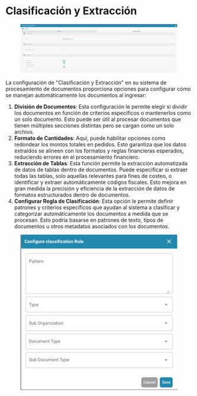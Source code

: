 # Clasificación y Extracción

<figure><img src="../../../.gitbook/assets/Bildschirmfoto 2024-05-08 um 11.10.49.png" alt=""><figcaption></figcaption></figure>

La configuración de "Clasificación y Extracción" en su sistema de procesamiento de documentos proporciona opciones para configurar cómo se manejan automáticamente los documentos al ingresar:

1. **División de Documentos**: Esta configuración le permite elegir si dividir los documentos en función de criterios específicos o mantenerlos como un solo documento. Esto puede ser útil al procesar documentos que tienen múltiples secciones distintas pero se cargan como un solo archivo.
2. **Formato de Cantidades**: Aquí, puede habilitar opciones como redondear los montos totales en pedidos. Esto garantiza que los datos extraídos se alineen con los formatos y reglas financieras esperados, reduciendo errores en el procesamiento financiero.
3. **Extracción de Tablas**: Esta función permite la extracción automatizada de datos de tablas dentro de documentos. Puede especificar si extraer todas las tablas, solo aquellas relevantes para fines de costeo, o identificar y extraer automáticamente códigos fiscales. Esto mejora en gran medida la precisión y eficiencia de la extracción de datos de formatos estructurados dentro de documentos.
4. **Configurar Regla de Clasificación**: Esta opción le permite definir patrones y criterios específicos que ayudan al sistema a clasificar y categorizar automáticamente los documentos a medida que se procesan. Esto podría basarse en patrones de texto, tipos de documentos u otros metadatos asociados con los documentos.

<figure><img src="../../../.gitbook/assets/Bildschirmfoto 2024-05-08 um 11.11.10.png" alt=""><figcaption></figcaption></figure>
